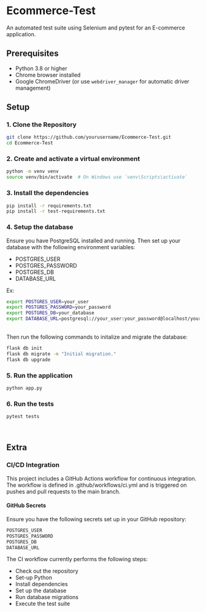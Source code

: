 # Ecommerce-Test

An automated test suite using Selenium and pytest for an E-commerce application. 

## Prerequisites

- Python 3.8 or higher
- Chrome browser installed
- Google ChromeDriver (or use `webdriver_manager` for automatic driver management)


## Setup

### 1. Clone the Repository

```bash
git clone https://github.com/yourusername/Ecommerce-Test.git
cd Ecommerce-Test
```

### 2. Create and activate a virtual environment

```bash
python -m venv venv
source venv/bin/activate  # On Windows use `venv\Scripts\activate`
```

### 3. Install the dependencies

```bash
pip install -r requirements.txt
pip install -r test-requirements.txt 
```

### 4. Setup the database

Ensure you have PostgreSQL installed and running. Then set up your database with the following environment variables:

- POSTGRES_USER
- POSTGRES_PASSWORD
- POSTGRES_DB
- DATABASE_URL


Ex:
```bash
export POSTGRES_USER=your_user
export POSTGRES_PASSWORD=your_password
export POSTGRES_DB=your_database
export DATABASE_URL=postgresql://your_user:your_password@localhost/your_database
```
<br/>
Then run the following commands to initalize and migrate the database:

```bash
flask db init
flask db migrate -m "Initial migration."
flask db upgrade
```

### 5. Run the application

```bash
python app.py
```

### 6. Run the tests

```bash
pytest tests
```

<br/>

## Extra

### CI/CD Integration

This project includes a GitHub Actions workflow for continuous integration. The workflow is defined in .github/workflows/ci.yml and is triggered on pushes and pull requests to the main branch.

#### GitHub Secrets
Ensure you have the following secrets set up in your GitHub repository:

```bash
POSTGRES_USER
POSTGRES_PASSWORD
POSTGRES_DB
DATABASE_URL
```

The CI workflow currently performs the following steps:
<br/>
- Check out the repository
- Set-up Python
- Install dependencies
- Set up the database
- Run database migrations
- Execute the test suite
